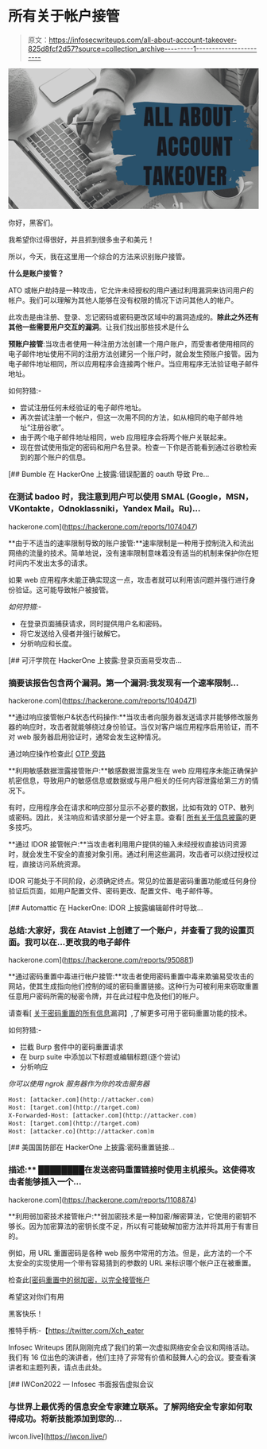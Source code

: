 # 所有关于帐户接管

> 原文：<https://infosecwriteups.com/all-about-account-takeover-825d8fcf2d57?source=collection_archive---------1----------------------->

![](img/f424804565fcd4553967093af927a37c.png)

你好，黑客们。

我希望你过得很好，并且抓到很多虫子和美元！

所以，今天，我在这里用一个综合的方法来识别账户接管。

**什么是账户接管？**

ATO 或帐户劫持是一种攻击，它允许未经授权的用户通过利用漏洞来访问用户的帐户。我们可以理解为其他人能够在没有权限的情况下访问其他人的帐户。

此攻击是由注册、登录、忘记密码或密码更改区域中的漏洞造成的。**除此之外还有其他一些需要用户交互的漏洞**。让我们找出那些技术是什么

**预账户接管**:当攻击者使用一种注册方法创建一个用户账户，而受害者使用相同的电子邮件地址使用不同的注册方法创建另一个账户时，就会发生预账户接管。因为电子邮件地址相同，所以应用程序会连接两个帐户。当应用程序无法验证电子邮件地址。

如何狩猎:-

*   尝试注册任何未经验证的电子邮件地址。
*   再次尝试注册一个帐户，但这一次用不同的方法，如从相同的电子邮件地址“注册谷歌”。
*   由于两个电子邮件地址相同，web 应用程序会将两个帐户关联起来。
*   现在尝试使用指定的密码和用户名登录。检查一下你是否能看到通过谷歌检索到的那个账户的信息。

[](https://hackerone.com/reports/1074047) [## Bumble 在 HackerOne 上披露:错误配置的 oauth 导致 Pre...

### 在测试 badoo 时，我注意到用户可以使用 SMAL (Google，MSN，VKontakte，Odnoklassniki，Yandex Mail。Ru)…

hackerone.com](https://hackerone.com/reports/1074047) 

**由于不适当的速率限制导致的账户接管:**速率限制是一种用于控制流入和流出网络的流量的技术。简单地说，没有速率限制意味着没有适当的机制来保护你在短时间内不发出太多的请求。

如果 web 应用程序未能正确实现这一点，攻击者就可以利用该问题并强行进行身份验证。这可能导致帐户被接管。

*如何狩猎:-*

*   在登录页面捕获请求，同时提供用户名和密码。
*   将它发送给入侵者并强行破解它。
*   分析响应和长度。

[](https://hackerone.com/reports/1040471) [## 可汗学院在 HackerOne 上披露:登录页面易受攻击...

### 摘要该报告包含两个漏洞。第一个漏洞:我发现有一个速率限制…

hackerone.com](https://hackerone.com/reports/1040471) 

**通过响应接管帐户&状态代码操作:**当攻击者向服务器发送请求并能够修改服务器的响应时，攻击者就能够绕过身份验证。当仅对客户端应用程序启用验证，而不对 web 服务器启用验证时，通常会发生这种情况。

通过响应操作检查此[ [OTP 旁路](/otp-bypass-via-response-manipulation-d5af09039fdf)

**利用敏感数据泄露接管账户:**敏感数据泄露发生在 web 应用程序未能正确保护机密信息，导致用户的敏感信息或数据或与用户相关的任何内容泄露给第三方的情况下。

有时，应用程序会在请求和响应部分显示不必要的数据，比如有效的 OTP、散列或密码。因此，关注响应和请求部分是一个好主意。查看[ [所有关于信息披露](/all-about-information-disclosure-5edb5459a514)的更多技巧。

**通过 IDOR 接管帐户:**当攻击者利用用户提供的输入未经授权直接访问资源时，就会发生不安全的直接对象引用。通过利用这些漏洞，攻击者可以绕过授权过程，直接访问系统资源。

IDOR 可能处于不同阶段，必须确定终点。常见的位置是密码重置功能或任何身份验证后页面，如用户配置文件、密码更改、配置文件、电子邮件等。

[](https://hackerone.com/reports/950881) [## Automattic 在 HackerOne: IDOR 上披露编辑邮件时导致...

### 总结:大家好，我在 Atavist 上创建了一个账户，并查看了我的设置页面。我可以在…更改我的电子邮件

hackerone.com](https://hackerone.com/reports/950881) 

**通过密码重置中毒进行帐户接管:**攻击者使用密码重置中毒来欺骗易受攻击的网站，使其生成指向他们控制的域的密码重置链接。这种行为可被利用来窃取重置任意用户密码所需的秘密令牌，并在此过程中危及他们的帐户。

请查看[ [关于密码重置的所有信息](/all-about-password-reset-vulnerabilities-3bba86ffedc7)漏洞】,了解更多可用于密码重置功能的技术。

如何狩猎:-

*   拦截 Burp 套件中的密码重置请求
*   在 burp suite 中添加以下标题或编辑标题(逐个尝试)
*   分析响应

*你可以使用 ngrok 服务器作为你的攻击服务器*

```
Host: [attacker.com](http://attacker.com)
Host: [target.com](http://target.com)
X-Forwarded-Host: [attacker.com](http://attacker.com)
Host: [target.com](http://target.com)
Host: [attacker.co](http://attacker.com)m
```

[](https://hackerone.com/reports/1108874) [## 美国国防部在 HackerOne 上披露:密码重置链接...

### 描述:** ████████在发送密码重置链接时使用主机报头。这使得攻击者能够插入一个…

hackerone.com](https://hackerone.com/reports/1108874) 

**利用弱加密技术接管帐户:**弱加密技术是一种加密/解密算法，它使用的密钥不够长。因为加密算法的密钥长度不足，所以有可能破解加密方法并将其用于有害目的。

例如，用 URL 重置密码是各种 web 服务中常用的方法。但是，此方法的一个不太安全的实现使用一个带有容易猜到的参数的 URL 来标识哪个帐户正在被重置。

检查此[[密码重置中的弱加密，以完全接管帐户](/weak-cryptography-in-password-reset-to-full-account-takeover-fc61c75b36b9)

希望这对你们有用

黑客快乐！

推特手柄:-【https://twitter.com/Xch_eater 

Infosec Writeups 团队刚刚完成了我们的第一次虚拟网络安全会议和网络活动。我们有 16 位出色的演讲者，他们主持了非常有价值和鼓舞人心的会议。要查看演讲者和主题列表，请点击此处。

[](https://iwcon.live/) [## IWCon2022 — Infosec 书面报告虚拟会议

### 与世界上最优秀的信息安全专家建立联系。了解网络安全专家如何取得成功。将新技能添加到您的…

iwcon.live](https://iwcon.live/)